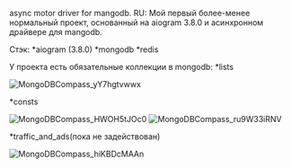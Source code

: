 async motor driver for mangodb.
RU: Мой первый более-менее нормальный проект, основанный на aiogram 3.8.0 и асинхронном драйвере для mangodb.

Стэк:
*aiogram (3.8.0)
*mongodb
*redis

У проекта есть обязательные коллекции в mongodb:
*lists

![MongoDBCompass_yY7hgtvwwx](https://github.com/user-attachments/assets/be23f3d7-6aa5-4a63-b01d-bbd4b5d231ea)

*consts

![MongoDBCompass_HWOH5tJOc0](https://github.com/user-attachments/assets/118f0807-1be6-4804-9c67-18b16836f5a4)
![MongoDBCompass_ru9W33iRNV](https://github.com/user-attachments/assets/3124af15-e1ae-4d60-a292-1296bab1a108)

*traffic_and_ads(пока не задействован)

![MongoDBCompass_hiKBDcMAAn](https://github.com/user-attachments/assets/9224f057-0503-4088-af33-ef6cac1235bb)
